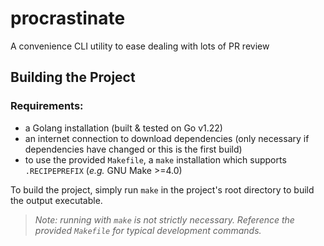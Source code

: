 # procrastinate

A convenience CLI utility to ease dealing with lots of PR review

## Building the Project

### Requirements:

- a Golang installation (built & tested on Go v1.22)
- an internet connection to download dependencies (only necessary if dependencies have changed or this is the first build)
- to use the provided `Makefile`, a `make` installation which supports `.RECIPEPREFIX` (_e.g._ GNU Make >=4.0)

To build the project, simply run `make` in the project's root directory to build the output executable.

> _Note: running with `make` is not strictly necessary. Reference the provided `Makefile` for typical development commands._
